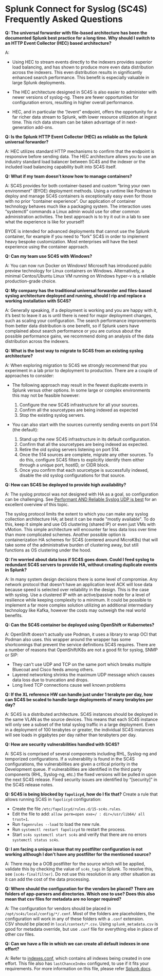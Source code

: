 # Splunk Connect for Syslog (SC4S) Frequently Asked Questions

**Q: The universal forwarder with file-based architecture has been the documented Splunk best practice for a long time. Why should I switch to an HTTP Event Collector (HEC) based architecture?**

A: 
* Using HEC to stream events directly to the indexers provides superior load balancing, and has shown to produce more even data distribution across the indexers. This even distribution results in significantly enhanced search performance. This benefit is especially valuable in large Splunk deployments.

* The HEC architecture designed in SC4S is also easier to administer with newer versions of syslog-ng. There are fewer opportunities for configuration errors, resulting in higher overall performance.

* HEC, and in particular the “/event” endpoint, offers the opportunity for a far richer data stream to Splunk, with lower resource utilization at ingest time. This rich data stream can be taken advantage of in next-generation add-ons. 

**Q: Is the Splunk HTTP Event Collector (HEC) as reliable as the Splunk universal forwarder?**

A: HEC utilizes standard HTTP mechanisms to confirm that the endpoint is responsive before sending data. The HEC architecture allows you to use an industry standard load balancer between SC4S and the indexer or the included load balancing capability built into SC4S itself.

**Q: What if my team doesn’t know how to manage containers?**

A: SC4S provides for both container-based and custom “bring your own environment” (BYOE) deployment methods. Using a runtime like Podman to deploy and manage SC4S containers is exceptionally easy even for those with no prior “container experience”. Our application of container technology behaves much like a packaging system. The interaction uses “systemctl” commands a Linux admin would use for other common administration activities. The best approach is to try it out in a lab to see what the experience is like for yourself!

BYOE is intended for advanced deployments that cannot use the Splunk container, for example if you need to “fork” SC4S in order to implement heavy bespoke customization. Most enterprises will have the best experience using the container approach.

**Q: Can my team use SC4S with Windows?**

A: You can now run Docker on Windows! Microsoft has introduced public preview technology for Linux containers on Windows. Alternatively, a minimal Centos/Ubuntu Linux VM running on Windows hyper-v is a reliable production-grade choice. 

**Q: My company has the traditional universal forwarder and files-based syslog architecture deployed and running, should I rip and replace a working installation with SC4S?**

A: Generally speaking, if a deployment is working and you are happy with it, it’s best to leave it as is until there is need for major deployment changes, such as scaling your configuration. The search performance improvements from better data distribution is one benefit, so if Splunk users have complained about search performance or you are curious about the possible performance gains, we recommend doing an analysis of the data distribution across the indexers.

**Q: What is the best way to migrate to SC4S from an existing syslog architecture?**

A: When exploring migration to SC4S we strongly recommend that you experiment in a lab prior to deployment to production. There are a couple of approaches to consider: 

* The following approach may result in the fewest duplicate events in Splunk versus other options. In some large or complex environments this may not be feasible however:
  1. Configure the new SC4S infrastructure for all your sources.
  2. Confirm all the sourcetypes are being indexed as expected
  3. Stop the existing syslog servers.

* You can also start with the sources currently sending events on port 514 (the default):
  1. Stand up the new SC4S infrastructure in its default configuration.
  2. Confirm that all the sourcetypes are being indexed as expected.
  3. Retire the old syslog servers listening on port 514.
  4. Once the 514 sources are complete, migrate any other sources. To do this, configure SC4S filters to explicitly identify them either through a unique port, hostID, or CIDR block.
  6. Once you confirm that each sourcetype is successfully indexed, disable the old syslog configurations for that source. 

**Q: How can SC4S be deployed to provide high availability?**

A: The syslog protocol was not designed with HA as a goal, so configuration can be challenging. See [Performant AND Reliable Syslog UDP is best](https://www.rfaircloth.com/2020/05/21/performant-and-reliable-syslog-udp-is-best/) for an excellent overview of this topic.

The syslog protocol limits the extent to which you can make any syslog collection architecture HA; at best it can be made "mostly available". To do this, keep it simple and use OS clustering (shared IP) or even just VMs with vMotion. This simple architecture will encounter far less data loss over time than more complicated schemes. Another possible option is containerization HA schemes for SC4S (centered around MicroK8s) that will take some of the administrative burden of clustering away, but still functions as OS clustering under the hood.

**Q: I’m worried about data loss if SC4S goes down. Could I feed syslog to redundant SC4S servers to provide HA, without creating duplicate events in Splunk?**

A: In many system design decisions there is some level of compromise. Any network protocol that doesn't have an application level ACK will lose data because speed is selected over reliability in the design. This is the case with syslog. Use a clustered IP with an active/passive node for a level of resilience while keeping complexity to a minimum. 
It could be possible to implement a far more complex solution utilizing an additional intermediary technology like Kafka, however the costs may outweigh the real world benefits.

**Q: Can the SC4S container be deployed using OpenShift or Kubernetes?**

A: OpenShift doesn't actually use Podman, it uses a library to wrap OCI that Podman also uses. this wrapper around the wrapper has some shortcomings that prevent the service definitions SC4S requires. There are a number of reasons that OpenShift/K8s are not a good fit for syslog, SNMP or SIP: 
* They can't use UDP and TCP on the same port which breaks multiple Bluecoat and Cisco feeds among others.
* Layered networking shrinks the maximum UDP message which causes data loss due to truncation and drops.
* Long lived TCP connections cause well known problems

**Q: If the XL reference HW can handle just under 1 terabyte per day, how can SC4S be scaled to handle large deployments of many terabytes per day?**

A: SC4S is a distributed architecture. SC4S instances should be deployed in the same VLAN as the source devices. This means that each SC4S instance will only see a subset of the total syslog traffic in a large deployment. Even in a deployment of 100 terabytes or greater, the individual SC4S instances will see loads in gigabytes per day rather than terabyters per day.

**Q: How are security vulnerabilities handled with SC4S?**

A: SC4S is comprised of several components including RHL, Syslog-ng and temporized configurations. If a vulnerability is found in the SC4S configurations, the vulnerabilities are given a critical priority in the Development queue. If vulnerabilities are identified in the third party components (RHL, Syslog-ng, etc.) the fixed versions will be pulled in upon the next SC4S release. Fixed security issues are identified by “[security]” in the SC4S release notes.

**Q: SC4S is being blocked by `fapolicyd`, how do I fix that?**
Create a rule that allows running SC4S in `fapolicyd` configuration:
* Create the file `/etc/fapolicyd/rules.d/15-sc4s.rules`.
* Edit the file to add: `allow perm=open exe=/ : dir=/usr/lib64/ all trust=1`.
* Run `fagenrules --load` to load the new rule.
* Run `systemctl restart fapolicyd` to restart the process.
* Start `sc4s systemctl start sc4s` and verify that there are no errors `systemctl status sc4s`.

**Q: I am facing a unique issue that my postfilter configuration is not working although I don't have any postfilter for the mentioned source?**

A: There may be a OOB postfilter for the source which will be applied, validate this by checking the value of `sc4s_tags` in Splunk. To resolve this, see
`[sc4s-finalfilter]`. Do not use this resolution in any other situation as it can add the cost of the data processing.

**Q: Where should the configuration for the vendors be placed? There are folders of app-parsers and  directories. Which one to use? Does this also mean that csv files for metadata are no longer required?**

A: The configuration for vendors should be placed in `/opt/sc4s/local/config/*/.conf`.
Most of the folders are placeholders, the configuration will work in any of these folders with a `.conf` extension.<br/>
CSV should be placed in `local/context/*.csv`. Using `splunk_metadata.csv` is good for metadata override, but use `.conf` file for everything else in place of other csv files.

**Q: Can we have a file in which we can create all default indexes in one effort?**

A: Refer to [indexes.conf](./resources/indexes.conf), which contains all indexes being created in one effort. This file also has `lastChanceIndex` configured, to use if it fits your requirements.
For more information on this file, please refer [Splunk docs](https://docs.splunk.com/Documentation/Splunk/latest/admin/Indexesconf).
